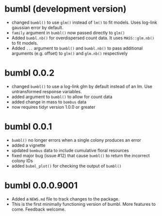 # bumbl (development version)
* changed `bumbl()` to use `glm()` instead of `lm()` to fit models.  Uses log-link gaussian error by default.
* `family` argument in `bumbl()` now passed directly to `glm()`
* Added `bumbl.nb()`  for overdispersed count data.  It uses `MASS::glm.nb()` to fit models.
* Added `...` argument to `bumbl()` and `bumbl.nb()` to pass additional arguments (e.g. offset) to `glm()` and `glm.nb()` respectively

# bumbl 0.0.2
* changed `bumbl()` to use a log-link glm by default instead of an lm.  Use untransformed response variables.
* added argument to `bumbl()` to allow for count data
* added change in mass to `bombus` data
* now requires tidyr version 1.0.0 or greater


# bumbl 0.0.1
* `bumbl()` no longer errors when a single colony produces an error
* added a vignette
* updated `bombus` data to include cumulative floral resources
* fixed major bug (issue #12) that cause `bumbl()` to return the incorrect colony IDs
* added `bubml_plot()` for checking the output of `bumbl()`

# bumbl 0.0.0.9001

* Added a `NEWS.md` file to track changes to the package.
* This is the first minimally functioning version of bumbl.  More features to come.  Feedback welcome.
